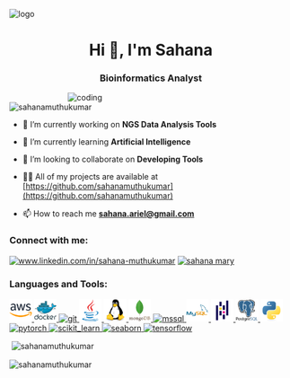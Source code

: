 ![logo](https://github.com/sahanamuthukumar/sahanamuthukumar/blob/main/EVOLVE%20(2).png)

<h1 align="center">Hi 👋, I'm Sahana</h1>
<h3 align="center">Bioinformatics Analyst</h3>

<img align="right" alt="coding" width="400" src="![image]([https://github.com/sahanamuthukumar/sahanamuthukumar/assets/61139456/c2b90da0-edc3-4c8c-854c-44373e653e56](https://github.com/sahanamuthukumar/sahanamuthukumar/blob/main/coder.gif))
">

<p align="left"> <img src="https://komarev.com/ghpvc/?username=sahanamuthukumar&label=Profile%20views&color=0e75b6&style=flat" alt="sahanamuthukumar" /> </p>

- 🔭 I’m currently working on **NGS Data Analysis Tools**

- 🌱 I’m currently learning **Artificial Intelligence**

- 👯 I’m looking to collaborate on **Developing Tools**

- 👨‍💻 All of my projects are available at [https://github.com/sahanamuthukumar](https://github.com/sahanamuthukumar)

- 📫 How to reach me **sahana.ariel@gmail.com**

<h3 align="left">Connect with me:</h3>
<p align="left">
<a href="https://linkedin.com/in/www.linkedin.com/in/sahana-muthukumar" target="blank"><img align="center" src="https://raw.githubusercontent.com/rahuldkjain/github-profile-readme-generator/master/src/images/icons/Social/linked-in-alt.svg" alt="www.linkedin.com/in/sahana-muthukumar" height="30" width="40" /></a>
<a href="https://kaggle.com/sahana mary" target="blank"><img align="center" src="https://raw.githubusercontent.com/rahuldkjain/github-profile-readme-generator/master/src/images/icons/Social/kaggle.svg" alt="sahana mary" height="30" width="40" /></a>
</p>

<h3 align="left">Languages and Tools:</h3>
<p align="left"> <a href="https://aws.amazon.com" target="_blank" rel="noreferrer"> <img src="https://raw.githubusercontent.com/devicons/devicon/master/icons/amazonwebservices/amazonwebservices-original-wordmark.svg" alt="aws" width="40" height="40"/> </a> <a href="https://www.docker.com/" target="_blank" rel="noreferrer"> <img src="https://raw.githubusercontent.com/devicons/devicon/master/icons/docker/docker-original-wordmark.svg" alt="docker" width="40" height="40"/> </a> <a href="https://git-scm.com/" target="_blank" rel="noreferrer"> <img src="https://www.vectorlogo.zone/logos/git-scm/git-scm-icon.svg" alt="git" width="40" height="40"/> </a> <a href="https://www.java.com" target="_blank" rel="noreferrer"> <img src="https://raw.githubusercontent.com/devicons/devicon/master/icons/java/java-original.svg" alt="java" width="40" height="40"/> </a> <a href="https://www.linux.org/" target="_blank" rel="noreferrer"> <img src="https://raw.githubusercontent.com/devicons/devicon/master/icons/linux/linux-original.svg" alt="linux" width="40" height="40"/> </a> <a href="https://www.mongodb.com/" target="_blank" rel="noreferrer"> <img src="https://raw.githubusercontent.com/devicons/devicon/master/icons/mongodb/mongodb-original-wordmark.svg" alt="mongodb" width="40" height="40"/> </a> <a href="https://www.microsoft.com/en-us/sql-server" target="_blank" rel="noreferrer"> <img src="https://www.svgrepo.com/show/303229/microsoft-sql-server-logo.svg" alt="mssql" width="40" height="40"/> </a> <a href="https://www.mysql.com/" target="_blank" rel="noreferrer"> <img src="https://raw.githubusercontent.com/devicons/devicon/master/icons/mysql/mysql-original-wordmark.svg" alt="mysql" width="40" height="40"/> </a> <a href="https://pandas.pydata.org/" target="_blank" rel="noreferrer"> <img src="https://raw.githubusercontent.com/devicons/devicon/2ae2a900d2f041da66e950e4d48052658d850630/icons/pandas/pandas-original.svg" alt="pandas" width="40" height="40"/> </a> <a href="https://www.postgresql.org" target="_blank" rel="noreferrer"> <img src="https://raw.githubusercontent.com/devicons/devicon/master/icons/postgresql/postgresql-original-wordmark.svg" alt="postgresql" width="40" height="40"/> </a> <a href="https://www.python.org" target="_blank" rel="noreferrer"> <img src="https://raw.githubusercontent.com/devicons/devicon/master/icons/python/python-original.svg" alt="python" width="40" height="40"/> </a> <a href="https://pytorch.org/" target="_blank" rel="noreferrer"> <img src="https://www.vectorlogo.zone/logos/pytorch/pytorch-icon.svg" alt="pytorch" width="40" height="40"/> </a> <a href="https://scikit-learn.org/" target="_blank" rel="noreferrer"> <img src="https://upload.wikimedia.org/wikipedia/commons/0/05/Scikit_learn_logo_small.svg" alt="scikit_learn" width="40" height="40"/> </a> <a href="https://seaborn.pydata.org/" target="_blank" rel="noreferrer"> <img src="https://seaborn.pydata.org/_images/logo-mark-lightbg.svg" alt="seaborn" width="40" height="40"/> </a> <a href="https://www.tensorflow.org" target="_blank" rel="noreferrer"> <img src="https://www.vectorlogo.zone/logos/tensorflow/tensorflow-icon.svg" alt="tensorflow" width="40" height="40"/> </a> </p>

<p>&nbsp;<img align="center" src="https://github-readme-stats.vercel.app/api?username=sahanamuthukumar&show_icons=true&locale=en" alt="sahanamuthukumar" /></p>

<p><img align="center" src="https://github-readme-streak-stats.herokuapp.com/?user=sahanamuthukumar&" alt="sahanamuthukumar" /></p>
